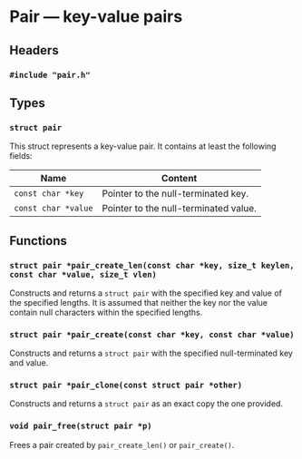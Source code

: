 # Pair — key-value pairs

## Headers

### `#include "pair.h"`

## Types

### `struct pair`

This struct represents a key-value pair.
It contains at least the following fields:

| Name | Content |
|-|-|
| `const char *key` | Pointer to the null-terminated key. |
| `const char *value` | Pointer to the null-terminated value. |

## Functions

### `struct pair *pair_create_len(const char *`**`key`**`, size_t ​`**`keylen`**`, const char *`**`value`**`, size_t ​`**`vlen`**`)`

Constructs and returns a `struct pair` with the specified key and value of the specified lengths.
It is assumed that neither the key nor the value contain null characters within the specified lengths.

### `struct pair *pair_create(const char *`**`key`**`, const char *`**`value`**`)`

Constructs and returns a `struct pair` with the specified null-terminated key and value.

### `struct pair *pair_clone(const struct pair *`**`other`**`)`

Constructs and returns a `struct pair` as an exact copy the one provided.

### `void pair_free(struct pair *`**`p`**`)`

Frees a pair created by `pair_create_len()` or `pair_create()`.
